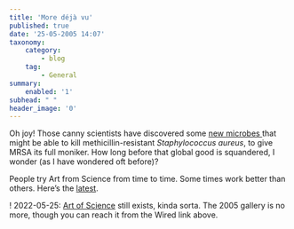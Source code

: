 ```yaml
---
title: 'More déjà vu'
published: true
date: '25-05-2005 14:07'
taxonomy:
    category:
        - blog
    tag:
        - General
summary:
    enabled: '1'
subhead: " "
header_image: '0'
---
```


Oh joy! Those canny scientists have discovered some [new microbes ](http://news.bbc.co.uk/1/hi/health/4579207.stm)that might be able to kill methicillin-resistant *Staphylococcus aureus*, to give MRSA its full moniker. How long before that global good is squandered, I wonder (as I have wondered oft before)?

People try Art from Science from time to time. Some times work better than others. Here’s the [latest](https://web.archive.org/web/20130813164110/http://www.wired.com/culture/lifestyle/news/2005/05/67624).

! 2022-05-25: [Art of Science](http://artofsci.princeton.edu/) still exists, kinda sorta. The 2005 gallery is no more, though you can reach it from the Wired link above.
